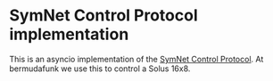 # SymNet Control Protocol implementation

This is an asyncio implementation of the [SymNet Control Protocol](https://www.symetrix.co/repository/SymNet_cp.pdf).
At bermudafunk we use this to control a Solus 16x8.
